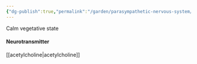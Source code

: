 ```yaml
---
{"dg-publish":true,"permalink":"/garden/parasympathetic-nervous-system/","tags":["compilation"]}
---
```


Calm vegetative state 
#### Neurotransmitter
[[acetylcholine\|acetylcholine]]
